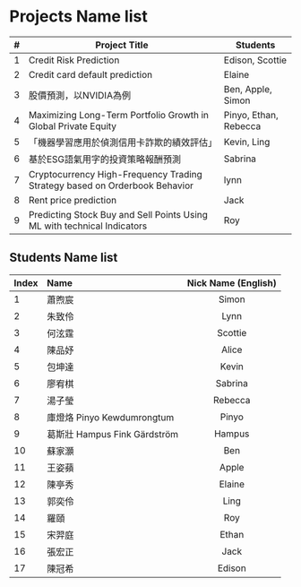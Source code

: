 # Projects Name list
| #  | Project Title                                                        | Students                                |
|----|----------------------------------------------------------------------|-----------------------------------------|
| 1  | Credit Risk Prediction                                               | Edison, Scottie                         |
| 2  | Credit card default prediction                                       | Elaine                                  |
| 3  | 股價預測，以NVIDIA為例                                                  | Ben, Apple, Simon                       |
| 4  | Maximizing Long-Term Portfolio Growth in Global Private Equity       | Pinyo, Ethan, Rebecca                   |
| 5  |「機器學習應用於偵測信用卡詐欺的績效評估」                                   | Kevin, Ling                              |
| 6  | 基於ESG語氣用字的投資策略報酬預測                                         | Sabrina                                  |
| 7  | Cryptocurrency High-Frequency Trading Strategy based on Orderbook Behavior | lynn                               |
| 8  |Rent price prediction                                                 | Jack                                     |
| 9  |Predicting Stock Buy and Sell Points Using ML with technical Indicators| Roy                                     |

## Students Name list
| Index | Name                          | Nick Name (English) |
| :---  | :---                          | :---:               |
| 1     | 蕭煦宸                         | Simon               |
| 2     | 朱致伶                         | Lynn                |
| 3     | 何泫霆                         | Scottie             |
| 4     | 陳品妤                         | Alice               |
| 5     | 包坤達                         | Kevin               |
| 6     | 廖宥棋                         | Sabrina             |
| 7     | 湯子瑩                         | Rebecca             |
| 8     | 庫燈烙 Pinyo Kewdumrongtum     | Pinyo               |
| 9     | 葛斯壯 Hampus Fink Gärdström   | Hampus              |
| 10    | 蘇家灝                         | Ben                 |
| 11    | 王姿蘋                         | Apple               |
| 12    | 陳亭秀                         | Elaine              |
| 13    | 郭奕伶                         | Ling                |
| 14    | 羅頤                           | Roy                 |
| 15    | 宋羿庭                         | Ethan               |
| 16    | 張宏正                         | Jack                |
| 17    | 陳冠希                         | Edison              |
